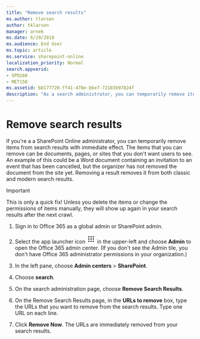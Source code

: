 ```yaml
---
title: "Remove search results"
ms.author: tlarsen
author: tklarsen
manager: arnek
ms.date: 6/29/2018
ms.audience: End User
ms.topic: article
ms.service: sharepoint-online
localization_priority: Normal
search.appverid:
- SPO160
- MET150
ms.assetid: b8177720-ff41-478e-bbe7-72183b97824f
description: "As a search administrator, you can temporarily remove items from the search results with immediate effect. These items can be documents, pages, or sites that you don't want users to see when they search."
---
```


# Remove search results

If you're a  a SharePoint Online administrator, you can temporarily remove items from search results with immediate effect. The items that you can remove can be documents, pages, or sites that you don't want users to see. An example of this could be a Word document containing an invitation to an event that has been cancelled, but the organizer has not removed the document from the site yet. Removing a result removes it from both classic and modern search results. 
  
> [!IMPORTANT]
>  This is only a quick fix! Unless you delete the items or change the permissions of items manually, they will show up again in your search results after the next crawl. 
  
1. Sign in to Office 365 as a global admin or SharePoint admin.
    
2. Select the app launcher icon ![The app launcher icon in Office 365](media/e5aee650-c566-4100-aaad-4cc2355d909f.png) in the upper-left and choose **Admin** to open the Office 365 admin center. (If you don't see the Admin tile, you don't have Office 365 administrator permissions in your organization.) 
    
3. In the left pane, choose **Admin centers** \> **SharePoint**.
    
4. Choose **search**.
    
5. On the search administration page, choose **Remove Search Results**.
    
6. On the Remove Search Results page, in the **URLs to remove** box, type the URLs that you want to remove from the search results. Type one URL on each line. 
    
7. Click **Remove Now**. The URLs are immediately removed from your search results.
    

